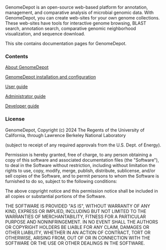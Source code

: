 GenomeDepot is an open-source web-based platform for annotation, management, and comparative analysis of microbial genomic data. 
With GenomeDepot, you can create web-sites for your own genome collections.
These web-sites have tools for interactive genome browsing, BLAST search, annotation search, comparative genomic neighborhood visualization, and sequence download. 

This site contains documentation pages for GenomeDepot.


### Contents


[About GenomeDepot](introduction)

[GenomeDepot installation and configuration](installation)

[User guide](user)

[Administrator guide](admin)

[Developer guide](developer)



### License

GenomeDepot, Copyright (c) 2024 The Regents of the University of California, 
through Lawrence Berkeley National Laboratory

(subject to receipt of any required approvals from the U.S. Dept. of Energy).

Permission is hereby granted, free of charge, to any person obtaining a copy
of this software and associated documentation files (the "Software"), to deal
in the Software without restriction, including without limitation the rights
to use, copy, modify, merge, publish, distribute, sublicense, and/or sell
copies of the Software, and to permit persons to whom the Software is
furnished to do so, subject to the following conditions:

The above copyright notice and this permission notice shall be included in all
copies or substantial portions of the Software.

THE SOFTWARE IS PROVIDED "AS IS", WITHOUT WARRANTY OF ANY KIND, EXPRESS OR
IMPLIED, INCLUDING BUT NOT LIMITED TO THE WARRANTIES OF MERCHANTABILITY,
FITNESS FOR A PARTICULAR PURPOSE AND NONINFRINGEMENT. IN NO EVENT SHALL THE
AUTHORS OR COPYRIGHT HOLDERS BE LIABLE FOR ANY CLAIM, DAMAGES OR OTHER
LIABILITY, WHETHER IN AN ACTION OF CONTRACT, TORT OR OTHERWISE, ARISING FROM,
OUT OF OR IN CONNECTION WITH THE SOFTWARE OR THE USE OR OTHER DEALINGS IN THE
SOFTWARE.